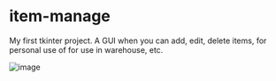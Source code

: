 # item-manage
My first tkinter project. A GUI when you can add, edit, delete items, for personal use of for use in warehouse, etc. 


![image](https://user-images.githubusercontent.com/68861494/88622192-481b3280-d0c8-11ea-8e75-e3d56453a017.png)
